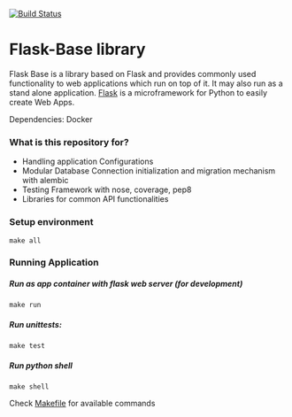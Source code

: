 [![Build Status](https://travis-ci.org/fathineos/flask_base.svg?branch=master)](https://travis-ci.org/fathineos/flask_base)

# Flask-Base library #

Flask Base is a library based on Flask and provides commonly used functionality to web applications which run on top of it. It may also run as a stand alone application.
[Flask](http://flask.pocoo.org/) is a microframework for Python to easily create Web Apps.

Dependencies: Docker

### What is this repository for? ###

* Handling application Configurations
* Modular Database Connection initialization and migration mechanism with alembic
* Testing Framework with nose, coverage, pep8
* Libraries for common API functionalities


### Setup environment ###

```
make all
```

### Running Application ###
##### Run as app container with flask web server (for development) #####
```
make run
```

##### Run unittests: #####
```
make test
```

##### Run python shell #####
```
make shell
```

Check [Makefile](https://github.com/fathineos/flask_base/blob/master/Makefile) for available commands
